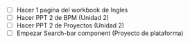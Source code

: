- [ ] Hacer 1 pagina del workbook de Ingles
- [ ] Hacer PPT 2 de BPM (Unidad 2)
- [ ] Hacer PPT 2 de Proyectos (Unidad 2)
- [ ] Empezar Search-bar component (Proyecto de plataforma)